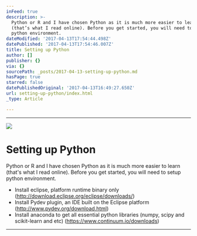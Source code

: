 ```yaml
---
inFeed: true
description: >-
  Python or R and I have chosen Python as it is much more easier to learn
  (that’s what I read online). Before you get started, you will need to setup
  python environment.
dateModified: '2017-04-13T17:54:44.498Z'
datePublished: '2017-04-13T17:54:46.007Z'
title: Setting up Python
author: []
publisher: {}
via: {}
sourcePath: _posts/2017-04-13-setting-up-python.md
hasPage: true
starred: false
datePublishedOriginal: '2017-04-13T16:49:27.650Z'
url: setting-up-python/index.html
_type: Article

---
```

---

![](https://the-grid-user-content.s3-us-west-2.amazonaws.com/ec9ed1e5-fe21-4076-b644-6f5e4b8c416f.jpg)

# Setting up Python

Python or R and I have chosen Python as it is much more easier to learn (that's what I read online). Before you get started, you will need to setup python environment.

* Install eclipse, platform runtime binary only (http://download.eclipse.org/eclipse/downloads/)
* Install Pydev plugin, an IDE built on the Eclipse platform (http://www.pydev.org/download.html)
* Install anaconda to get all essential python libraries (numpy, scipy and scikit-learn and etc) (https://www.continuum.io/downloads)

---